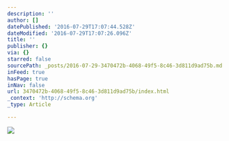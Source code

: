 ```yaml
---
description: ''
author: []
datePublished: '2016-07-29T17:07:44.528Z'
dateModified: '2016-07-29T17:07:26.096Z'
title: ''
publisher: {}
via: {}
starred: false
sourcePath: _posts/2016-07-29-3470472b-4068-49f5-8c46-3d811d9ad75b.md
inFeed: true
hasPage: true
inNav: false
url: 3470472b-4068-49f5-8c46-3d811d9ad75b/index.html
_context: 'http://schema.org'
_type: Article

---
```

![](https://the-grid-user-content.s3-us-west-2.amazonaws.com/c02bc18a-7304-489e-8c9c-bd5757327c91.jpg)